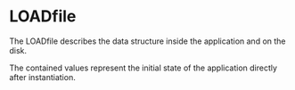 # LOADfile

The LOADfile describes the data structure inside the application and on the disk.

The contained values represent the initial state of the application directly after instantiation.

